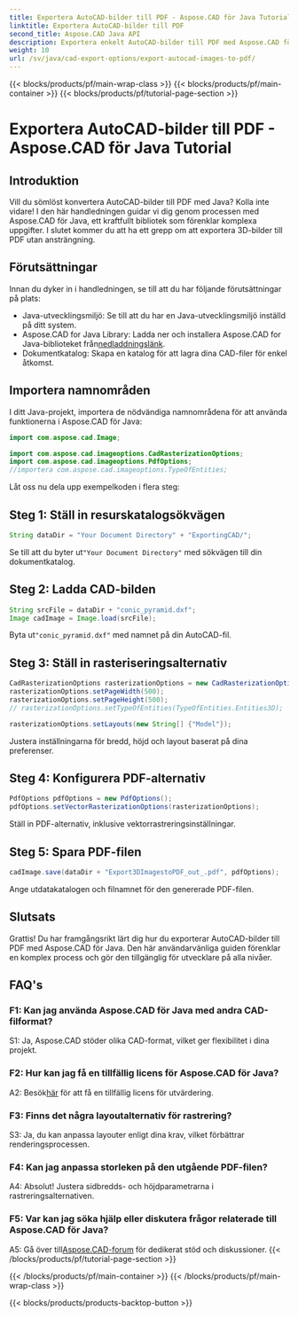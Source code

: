 ```yaml
---
title: Exportera AutoCAD-bilder till PDF - Aspose.CAD för Java Tutorial
linktitle: Exportera AutoCAD-bilder till PDF
second_title: Aspose.CAD Java API
description: Exportera enkelt AutoCAD-bilder till PDF med Aspose.CAD för Java. Följ vår steg-för-steg-guide för sömlös integration.
weight: 10
url: /sv/java/cad-export-options/export-autocad-images-to-pdf/
---
```


{{< blocks/products/pf/main-wrap-class >}}
{{< blocks/products/pf/main-container >}}
{{< blocks/products/pf/tutorial-page-section >}}

# Exportera AutoCAD-bilder till PDF - Aspose.CAD för Java Tutorial

## Introduktion

Vill du sömlöst konvertera AutoCAD-bilder till PDF med Java? Kolla inte vidare! I den här handledningen guidar vi dig genom processen med Aspose.CAD för Java, ett kraftfullt bibliotek som förenklar komplexa uppgifter. I slutet kommer du att ha ett grepp om att exportera 3D-bilder till PDF utan ansträngning.

## Förutsättningar

Innan du dyker in i handledningen, se till att du har följande förutsättningar på plats:

- Java-utvecklingsmiljö: Se till att du har en Java-utvecklingsmiljö inställd på ditt system.
-  Aspose.CAD for Java Library: Ladda ner och installera Aspose.CAD for Java-biblioteket från[nedladdningslänk](https://releases.aspose.com/cad/java/).
- Dokumentkatalog: Skapa en katalog för att lagra dina CAD-filer för enkel åtkomst.

## Importera namnområden

I ditt Java-projekt, importera de nödvändiga namnområdena för att använda funktionerna i Aspose.CAD för Java:

```java
import com.aspose.cad.Image;

import com.aspose.cad.imageoptions.CadRasterizationOptions;
import com.aspose.cad.imageoptions.PdfOptions;
//importera com.aspose.cad.imageoptions.TypeOfEntities;
```

Låt oss nu dela upp exempelkoden i flera steg:

## Steg 1: Ställ in resurskatalogsökvägen

```java
String dataDir = "Your Document Directory" + "ExportingCAD/";
```

 Se till att du byter ut`"Your Document Directory"` med sökvägen till din dokumentkatalog.

## Steg 2: Ladda CAD-bilden

```java
String srcFile = dataDir + "conic_pyramid.dxf";
Image cadImage = Image.load(srcFile);
```

 Byta ut`"conic_pyramid.dxf"` med namnet på din AutoCAD-fil.

## Steg 3: Ställ in rasteriseringsalternativ

```java
CadRasterizationOptions rasterizationOptions = new CadRasterizationOptions();
rasterizationOptions.setPageWidth(500);
rasterizationOptions.setPageHeight(500);
// rasterizationOptions.setTypeOfEntities(TypeOfEntities.Entities3D);

rasterizationOptions.setLayouts(new String[] {"Model"});
```

Justera inställningarna för bredd, höjd och layout baserat på dina preferenser.

## Steg 4: Konfigurera PDF-alternativ

```java
PdfOptions pdfOptions = new PdfOptions();
pdfOptions.setVectorRasterizationOptions(rasterizationOptions);
```

Ställ in PDF-alternativ, inklusive vektorrastreringsinställningar.

## Steg 5: Spara PDF-filen

```java
cadImage.save(dataDir + "Export3DImagestoPDF_out_.pdf", pdfOptions);
```

Ange utdatakatalogen och filnamnet för den genererade PDF-filen.

## Slutsats

Grattis! Du har framgångsrikt lärt dig hur du exporterar AutoCAD-bilder till PDF med Aspose.CAD för Java. Den här användarvänliga guiden förenklar en komplex process och gör den tillgänglig för utvecklare på alla nivåer.

## FAQ's

### F1: Kan jag använda Aspose.CAD för Java med andra CAD-filformat?

S1: Ja, Aspose.CAD stöder olika CAD-format, vilket ger flexibilitet i dina projekt.

### F2: Hur kan jag få en tillfällig licens för Aspose.CAD för Java?

 A2: Besök[här](https://purchase.aspose.com/temporary-license/) för att få en tillfällig licens för utvärdering.

### F3: Finns det några layoutalternativ för rastrering?

S3: Ja, du kan anpassa layouter enligt dina krav, vilket förbättrar renderingsprocessen.

### F4: Kan jag anpassa storleken på den utgående PDF-filen?

A4: Absolut! Justera sidbredds- och höjdparametrarna i rastreringsalternativen.

### F5: Var kan jag söka hjälp eller diskutera frågor relaterade till Aspose.CAD för Java?

 A5: Gå över till[Aspose.CAD-forum](https://forum.aspose.com/c/cad/19) för dedikerat stöd och diskussioner.
{{< /blocks/products/pf/tutorial-page-section >}}

{{< /blocks/products/pf/main-container >}}
{{< /blocks/products/pf/main-wrap-class >}}

{{< blocks/products/products-backtop-button >}}
